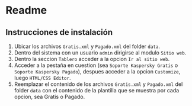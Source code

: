 Readme
======

Instrucciones de instalación
-------------------------

1. Ubicar los archivos `Gratis.xml` y `Pagado.xml` del folder `data`.
2. Dentro del sistema con un usuario `admin` dirigirse al modulo `Sitio web`.
3. Dentro la seccion `Tablero` acceder a la opcion `Ir al sitio web`.
4. Acceder a la pestaña en cuestion (sea `Soporte Kaspersky Gratis` o `Soporte Kaspersky Pagado`), despues acceder a la opcion `Customize`, luego `HTML/CSS Editor`.
5. Reemplazar el contenido de los archivos `Gratis.xml` y `Pagado.xml` del folder `data` con el contenido de la plantilla que se muestra por cada opcion, sea Gratis o Pagado.